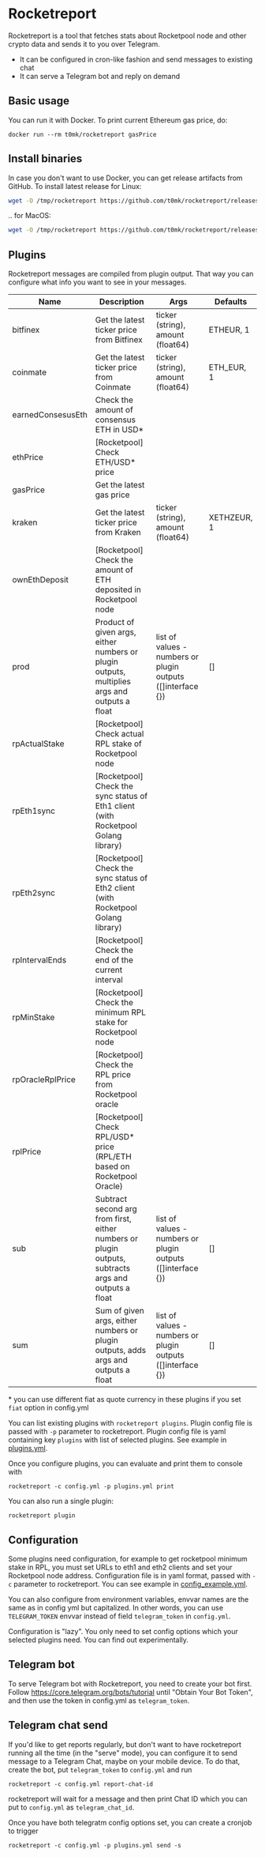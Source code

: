 # Rocketreport

Rocketreport is a tool that fetches stats about Rocketpool node and other crypto data and sends it to you over Telegram. 
- It can be configured in cron-like fashion and send messages to existing chat
- It can serve a Telegram bot and reply on demand

## Basic usage

You can run it with Docker. To print current Ethereum gas price, do:

```
docker run --rm t0mk/rocketreport gasPrice
```

## Install binaries

In case you don't want to use Docker, you can get release artifacts from GitHub.
To install latest release for Linux:

```sh
wget -O /tmp/rocketreport https://github.com/t0mk/rocketreport/releases/latest/download/rocketreport-linux-amd64 && chmod +x /tmp/rocketreport && sudo cp /tmp/rocketreport /usr/local/bin/
```

.. for MacOS:

```sh
wget -O /tmp/rocketreport https://github.com/t0mk/rocketreport/releases/latest/download/rocketreport-darwin-amd64 && chmod +x /tmp/rocketreport && sudo cp /tmp/rocketreport /usr/local/bin/
```

## Plugins

Rocketreport messages are compiled from plugin output. That way you can configure what info you want to see in your messages.

| Name | Description | Args | Defaults |
|------|-------------|------|--------------|
| bitfinex | Get the latest ticker price from Bitfinex | ticker (string), amount (float64) | ETHEUR, 1 |
| coinmate | Get the latest ticker price from Coinmate | ticker (string), amount (float64) | ETH_EUR, 1 |
| earnedConsesusEth | Check the amount of consensus ETH in USD* |  |  |
| ethPrice | [Rocketpool] Check ETH/USD* price |  |  |
| gasPrice | Get the latest gas price |  |  |
| kraken | Get the latest ticker price from Kraken | ticker (string), amount (float64) | XETHZEUR, 1 |
| ownEthDeposit | [Rocketpool] Check the amount of ETH deposited in Rocketpool node |  |  |
| prod | Product of given args, either numbers or plugin outputs, multiplies args and outputs a float | list of values - numbers or plugin outputs ([]interface {}) | [] |
| rpActualStake | [Rocketpool] Check actual RPL stake of Rocketpool node |  |  |
| rpEth1sync | [Rocketpool] Check the sync status of Eth1 client (with Rocketpool Golang library) |  |  |
| rpEth2sync | [Rocketpool] Check the sync status of Eth2 client (with Rocketpool Golang library) |  |  |
| rpIntervalEnds | [Rocketpool] Check the end of the current interval |  |  |
| rpMinStake | [Rocketpool] Check the minimum RPL stake for Rocketpool node |  |  |
| rpOracleRplPrice | [Rocketpool] Check the RPL price from Rocketpool oracle |  |  |
| rplPrice | [Rocketpool] Check RPL/USD* price (RPL/ETH based on Rocketpool Oracle) |  |  |
| sub | Subtract second arg from first, either numbers or plugin outputs, subtracts args and outputs a float | list of values - numbers or plugin outputs ([]interface {}) | [] |
| sum | Sum of given args, either numbers or plugin outputs, adds args and outputs a float | list of values - numbers or plugin outputs ([]interface {}) | [] |

&ast; you can use different fiat as quote currency in these plugins if you set `fiat` option in config.yml

You can list existing plugins with `rocketreport plugins`. Plugin config file is passed with `-p` parameter to rocketreport. Plugin config file is yaml containing key `plugins` with list of selected plugins. See example in [plugins.yml](plugins.yml).

Once you configure plugins, you can evaluate and print them to console with

```
rocketreport -c config.yml -p plugins.yml print
```

You can also run a single plugin:

```
rocketreport plugin 
```

## Configuration

Some plugins need configuration, for example to get rocketpool minimum stake in RPL, you must set URLs to eth1 and eth2 clients and set your Rocketpool node address. Configuration file is in yaml format, passed with `-c` parameter to rocketreport. You can see example in [config_example.yml](config_example.yml).

You can also configure from environment variables, envvar names are the same as in config yml but capitalized. In other words, you can use `TELEGRAM_TOKEN` envvar instead of field `telegram_token` in `config.yml`.

Configuration is "lazy". You only need to set config options which your selected plugins need. You can find out experimentally.

## Telegram bot

To serve Telegram bot with Rocketreport, you need to create your bot first. Follow https://core.telegram.org/bots/tutorial until "Obtain Your Bot Token", and then use the token in config.yml as `telegram_token`.

## Telegram chat send

If you'd like to get reports regularly, but don't want to have rocketreport running all the time (in the "serve" mode), you can configure it to send message to a Telegram Chat, maybe on your mobile device. To do that, create the bot, put `telegram_token` to `config.yml` and run

```
rocketreport -c config.yml report-chat-id
```

rocketreport will wait for a message and then print Chat ID which you can put to `config.yml` as `telegram_chat_id`.

Once you have both telegratm config options set, you can create a cronjob to trigger

```
rocketreport -c config.yml -p plugins.yml send -s
```

